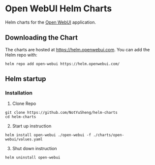 # Open WebUI Helm Charts
Helm charts for the [Open WebUI](https://github.com/open-webui/open-webui) application.

## Downloading the Chart
The charts are hosted at https://helm.openwebui.com. You can add the Helm repo with:
```
helm repo add open-webui https://helm.openwebui.com/
``` 

## Helm startup

### Installation

1. Clone Repo
```
git clone https://github.com/NotYuSheng/helm-charts
cd helm-charts
```

2. Start up instruction
```
helm install open-webui ./open-webui -f ./charts/open-webui/values.yaml
```

3. Shut down instruction
```
helm uninstall open-webui
```
